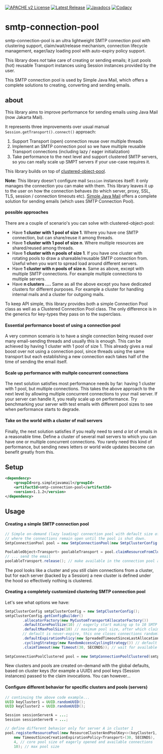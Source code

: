 [![APACHE v2 License](https://img.shields.io/badge/license-apachev2-blue.svg?style=flat)](LICENSE-2.0.txt) 
[![Latest Release](https://img.shields.io/maven-central/v/org.simplejavamail/smtp-connection-pool.svg?style=flat)](http://search.maven.org/#search%7Cgav%7C1%7Cg%3A%22org.simplejavamail%22%20AND%20a%3A%22smtp-connection-pool%22)
[![Javadocs](http://www.javadoc.io/badge/org.simplejavamail/smtp-connection-pool.svg)](http://www.javadoc.io/doc/org.simplejavamail/smtp-connection-pool)
[![Codacy](https://img.shields.io/codacy/grade/00571b6adbdb490b8cb18b175034f7b6.svg?style=flat)](https://www.codacy.com/app/b-bottema/smtp-connection-pool)

# smtp-connection-pool

smtp-connection-pool is an ultra lightweight SMTP connection pool with clustering support, claim/wait/release mechanism, 
connection lifecycle management, eager/lazy loading pool with auto-expiry policy support.

This library does *not* take care of creating or sending emails; it just pools (hot) reusable Transport instances using Session
instances provided by the user.

This SMTP connection pool is used by Simple Java Mail, which offers a complete solutions to creating, converting and sending emails.

## about

This library aims to improve performance for sending emails using Java Mail (now Jakarta Mail).

It represents three improvements over usual manual `Session.getTransport().connect()` approach:
   
   1. Support Transport (open) connection reuse over multiple threads
   2. Implement an SMTP connection pool so we have multiple reusable Transport connections (including lazy / eager initialization)
   3. Take performance to the next level and support clustered SMTP servers, so you can really scale up SMPT servers if your use-case requires it.

This library builds on top of [clustered-object-pool](https://github.com/bbottema/clustered-object-pool).

**Note:** This library doesn't configure mail `Session` instances itself: it only manages the connection you can make with them. 
This library leaves it up to the user on how the connection behaves (to which server, proxy, SSL, TLS, session / connection timeouts etc). 
[Simple Java Mail](https://github.com/bbottema/simple-java-mail) offers a complete solution for sending emails (which uses SMTP Connection Pool). 

#### possible approaches

There are a couple of scenario's you can solve with clustered-object-pool:
- Have **1 cluster with 1 pool of size 1**. Where you have one SMTP connection, but can share/reuse it among threads.
- Have **1 cluster with 1 pool of size n**. Where multiple resources are shared/reused among threads.
- Have **1 cluster with n pools of size 1**. If you have one cluster with rotating pools to draw a shareable/reusable SMTP connection from. Useful when you want to spread load around different servers.
- Have **1 cluster with n pools of size n**. Same as above, except with multiple SMTP connections. For example multiple connections to multiple servers. 
- Have **n clusters ....** Same as all the above except you have dedicated clusters for different purposes. For example a cluster for handling internal mails and a cluster for outgoing mails. 

To keep API simple, this library provides both a simple Connection Pool class as well as a Clustered Connection Pool class. The only difference is in the generics for key-types they pass on to the 
superclass.

#### Essential performance boost of using a connection pool

A very common scenario is to have a single connection being reused over many email-sending threads and usually this is enough. This can be achieved by having 1 cluster with 1 pool of 
size 1. This already gives a real boost over not using a connection pool, since threads using the same transport but each establishing a new connection each takes half of the time of sending the 
email itself.

#### Scale up performance with multple concurrent connections

The next solution satisfies most performance needs by far: having 1 cluster with 1 pool, but multiple connections. This takes the above approach to the next level by allowing multiple concurrent 
connections to your mail server. If your server can handle it, you really scale up on performance. Try benchmarking your server with test emails with different pool sizes to see when performance 
starts to degrade. 

#### Take on the world with a cluster of mail servers

Finally, the next solution satisfies if you really need to send *a lot* of emails in a reasonable time. Define a cluster of several mail servers to which you can have one or multiple concurrent 
connections. You rarely need this kind of performance, but sending news letters or world wide updates become can benefit greatly from this.

## Setup

```xml
<dependency>
	<groupId>org.simplejavamail</groupId>
	<artifactId>smtp-connection-pool</artifactId>
	<version>1.1.2</version>
</dependency>
```

## Usage

#### Creating a simple SMTP connection pool

```java
// Simple on-demand (lazy loading) connection pool with default size of 4, 
// where the connections remain open until the pool is shut down.
SmtpConnectionPool pool = new SmtpConnectionPool(new SmtpClusterConfig());

PoolableObject<Transport> poolableTransport = pool.claimResourceFromCluster(session);
// ... send the email
poolableTransport.release(); // make available in the connection pool again
```
The pool looks like a cluster and you still claim connections from a cluster, but for each server (backed by a Session) a new cluster is defined under the hood so effectively nothing is
 clustered.

#### Creating a completely customized clustering SMTP connection pool

Let's see what options we have:

```java
SmtpClusterConfig smtpClusterConfig = new SmtpClusterConfig();
smtpClusterConfig.getConfigBuilder()
        .allocatorFactory(new MyCustomTransportAllocatorFactory())
        .defaultCorePoolSize(10) // eagerly start making up to 10 SMTP connections
        .defaultMaxPoolSize(10) // maximum pool size, after which claims become blocking
        // default is never-expire, this one closes connections randomly between 5 to 10 seconds after last use
        .defaultExpirationPolicy(new SpreadedTimeoutSinceLastAllocationExpirationPolicy<Transport>(5, 10, SECONDS)) 
        .cyclingStrategy(new RandomAccessCyclingStrategy()) // default is round-robin
        .claimTimeout(new Timeout(30, SECONDS)); // wait for available connection until max 30 seconds, default is indefinitely
        
SmtpConnectionPoolClustered pool = new SmtpConnectionPoolClustered(smtpClusterConfig);
```

New clusters and pools are created on-demand with the global defaults, based on cluster keys (for example a UUID) and pool keys (Session instances) passed to the claim invocations. You can however... 

#### Configure different behavior for specific clusters and pools (servers)

```java
// continuing the above code example...
UUID keyCluster1 = UUID.randomUUID();
UUID keyCluster2 = UUID.randomUUID();

Session sessionServerA = ...;
Session sessionServerB = ...;

// define different behavior only for server A in cluster 1
pool.registerResourcePool(new ResourceClusterAndPoolKey<>(keyCluster1, sessionServerA),
    new TimeoutSinceCreationExpirationPolicy<Transport>(30, SECONDS),
    4, // core pool size of eagerly opened and available connections
    10); // max pool size
```